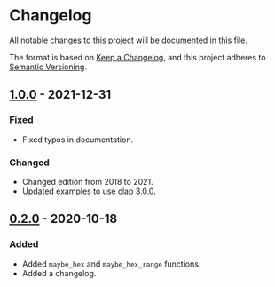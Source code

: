 # Changelog
All notable changes to this project will be documented in this file.

The format is based on [Keep a Changelog](https://keepachangelog.com/en/1.0.0/),
and this project adheres to [Semantic Versioning](https://semver.org/spec/v2.0.0.html).

## [1.0.0] - 2021-12-31
### Fixed
- Fixed typos in documentation.

### Changed
- Changed edition from 2018 to 2021.
- Updated examples to use clap 3.0.0.

## [0.2.0] - 2020-10-18
### Added
- Added `maybe_hex` and `maybe_hex_range` functions.
- Added a changelog.

[Unreleased]: https://github.com/newAM/clap-num/compare/1.0.0...HEAD
[1.0.0]: https://github.com/newAM/clap-num/compare/0.2.0...1.0.0
[0.2.0]: https://github.com/newAM/clap-num/releases/tag/0.2.0
